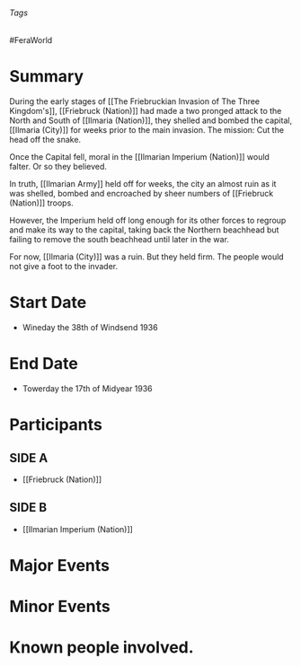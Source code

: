 ###### Tags

#FeraWorld
# Summary
During the early stages of [[The Friebruckian Invasion of The Three Kingdom's]], [[Friebruck (Nation)]] had made a two pronged attack to the North and South of [[Ilmaria (Nation)]], they shelled and bombed the capital, [[Ilmaria (City)]] for weeks prior to the main invasion. The mission: Cut the head off the snake.

Once the Capital fell, moral in the [[Ilmarian Imperium (Nation)]] would falter. Or so they believed.

In truth, [[Ilmarian Army]] held off for weeks, the city an almost ruin as it was shelled, bombed and encroached by sheer numbers of [[Friebruck (Nation)]] troops.

However, the Imperium held off long enough for its other forces to regroup and make its way to the capital, taking back the Northern beachhead but failing to remove the south beachhead until later in the war.

For now, [[Ilmaria (City)]] was a ruin. But they held firm. The people would not give a foot to the invader.
# Start Date
- Wineday the 38th of Windsend 1936
# End Date
- Towerday the 17th of Midyear 1936
# Participants

## SIDE A
- [[Friebruck (Nation)]]

## SIDE B
- [[Ilmarian Imperium (Nation)]]

# Major Events

# Minor Events

# Known people involved.
